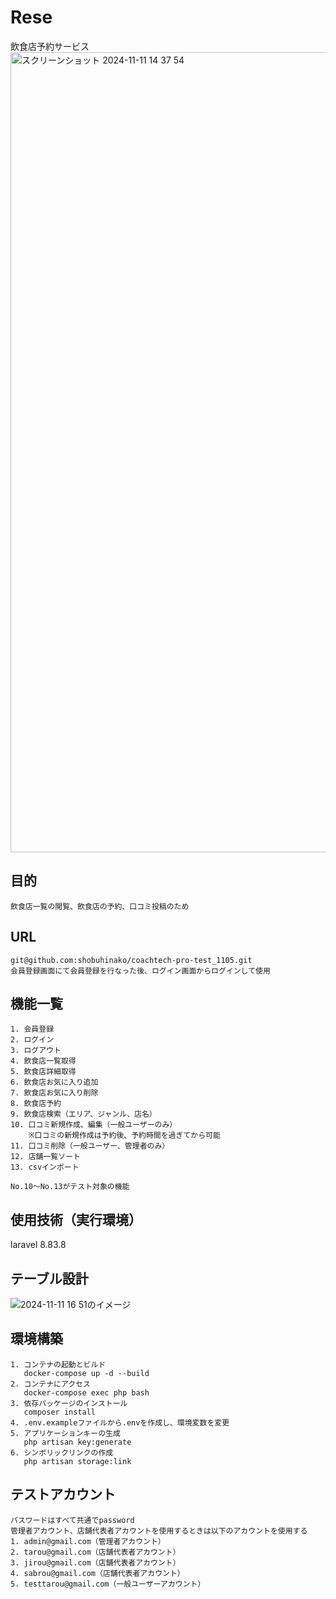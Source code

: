 # Rese

  飲食店予約サービス
  <img width="1280" alt="スクリーンショット 2024-11-11 14 37 54" src="https://github.com/user-attachments/assets/b02f3271-54c3-48a8-b9c3-1d1438a015aa">



## 目的

    飲食店一覧の閲覧、飲食店の予約、口コミ投稿のため


## URL

    git@github.com:shobuhinako/coachtech-pro-test_1105.git
    会員登録画面にて会員登録を行なった後、ログイン画面からログインして使用



## 機能一覧
    1. 会員登録
    2. ログイン
    3. ログアウト
    4. 飲食店一覧取得
    5. 飲食店詳細取得
    6. 飲食店お気に入り追加
    7. 飲食店お気に入り削除
    8. 飲食店予約
    9. 飲食店検索（エリア、ジャンル、店名）
    10. 口コミ新規作成、編集（一般ユーザーのみ）
        ※口コミの新規作成は予約後、予約時間を過ぎてから可能
    11. 口コミ削除（一般ユーザー、管理者のみ）
    12. 店舗一覧ソート
    13. csvインポート

    No.10〜No.13がテスト対象の機能
 



## 使用技術（実行環境）

  laravel 8.83.8



## テーブル設計
  ![2024-11-11 16 51のイメージ](https://github.com/user-attachments/assets/97d2f0ae-8055-4239-a18e-fe58328c65eb)





## 環境構築
    1. コンテナの起動とビルド
       docker-compose up -d --build
    2. コンテナにアクセス
       docker-compose exec php bash
    3. 依存パッケージのインストール
       composer install
    4. .env.exampleファイルから.envを作成し、環境変数を変更
    5. アプリケーションキーの生成
       php artisan key:generate
    6. シンボリックリンクの作成
       php artisan storage:link



## テストアカウント
    パスワードはすべて共通でpassword
    管理者アカウント、店舗代表者アカウントを使用するときは以下のアカウントを使用する
    1. admin@gmail.com（管理者アカウント）
    2. tarou@gmail.com（店舗代表者アカウント）
    3. jirou@gmail.com（店舗代表者アカウント）
    4. sabrou@gmail.com（店舗代表者アカウント）
    5. testtarou@gmail.com（一般ユーザーアカウント）
